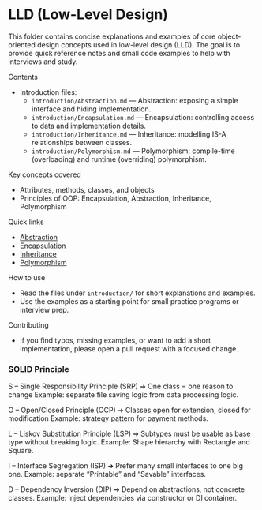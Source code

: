 # LLD (Low-Level Design)

This folder contains concise explanations and examples of core object-oriented design concepts used in low-level design (LLD). The goal is to provide quick reference notes and small code examples to help with interviews and study.

Contents

- Introduction files:
  - `introduction/Abstraction.md` — Abstraction: exposing a simple interface and hiding implementation.
  - `introduction/Encapsulation.md` — Encapsulation: controlling access to data and implementation details.
  - `introduction/Inheritance.md` — Inheritance: modelling IS-A relationships between classes.
  - `introduction/Polymorphism.md` — Polymorphism: compile-time (overloading) and runtime (overriding) polymorphism.

Key concepts covered

- Attributes, methods, classes, and objects
- Principles of OOP: Encapsulation, Abstraction, Inheritance, Polymorphism

Quick links

- [Abstraction](introduction/Abstraction.md)
- [Encapsulation](introduction/Encapsulation.md)
- [Inheritance](introduction/Inheritance.md)
- [Polymorphism](introduction/Polymorphism.md)

How to use

- Read the files under `introduction/` for short explanations and examples.
- Use the examples as a starting point for small practice programs or interview prep.

Contributing

- If you find typos, missing examples, or want to add a short implementation, please open a pull request with a focused change.


### SOLID Principle

S – Single Responsibility Principle (SRP)
➜ One class = one reason to change
Example: separate file saving logic from data processing logic.

O – Open/Closed Principle (OCP)
➜ Classes open for extension, closed for modification
Example: strategy pattern for payment methods.

L – Liskov Substitution Principle (LSP)
➜ Subtypes must be usable as base type without breaking logic.
Example: Shape hierarchy with Rectangle and Square.

I – Interface Segregation (ISP)
➜ Prefer many small interfaces to one big one.
Example: separate “Printable” and “Savable” interfaces.

D – Dependency Inversion (DIP)
➜ Depend on abstractions, not concrete classes.
Example: inject dependencies via constructor or DI container.
